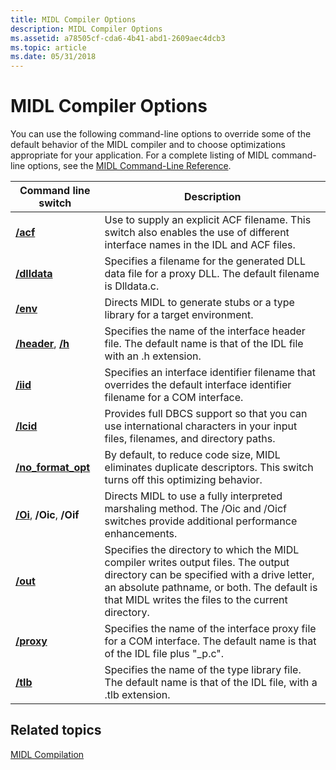 ```yaml
---
title: MIDL Compiler Options
description: MIDL Compiler Options
ms.assetid: a78505cf-cda6-4b41-abd1-2609aec4dcb3
ms.topic: article
ms.date: 05/31/2018
---
```


# MIDL Compiler Options

You can use the following command-line options to override some of the default behavior of the MIDL compiler and to choose optimizations appropriate for your application. For a complete listing of MIDL command-line options, see the [MIDL Command-Line Reference](https://docs.microsoft.com/windows/desktop/Midl/midl-command-line-reference).



| Command line switch                                       | Description                                                                                                                                                                                                                                      |
|-----------------------------------------------------------|--------------------------------------------------------------------------------------------------------------------------------------------------------------------------------------------------------------------------------------------------|
| [**/acf**](https://docs.microsoft.com/windows/desktop/Midl/-acf)<br/>                          | Use to supply an explicit ACF filename. This switch also enables the use of different interface names in the IDL and ACF files.<br/>                                                                                                       |
| [**/dlldata**](https://docs.microsoft.com/windows/desktop/Midl/-dlldata)<br/>                  | Specifies a filename for the generated DLL data file for a proxy DLL. The default filename is Dlldata.c.<br/>                                                                                                                              |
| [**/env**](https://docs.microsoft.com/windows/desktop/Midl/-env)<br/>                          | Directs MIDL to generate stubs or a type library for a target environment.<br/>                                                                                                                                                            |
| [**/header**](https://docs.microsoft.com/windows/desktop/Midl/-header), [**/h**](https://docs.microsoft.com/windows/desktop/Midl/-h)<br/> | Specifies the name of the interface header file. The default name is that of the IDL file with an .h extension.<br/>                                                                                                                       |
| [**/iid**](https://docs.microsoft.com/windows/desktop/Midl/-iid)<br/>                          | Specifies an interface identifier filename that overrides the default interface identifier filename for a COM interface.<br/>                                                                                                              |
| [**/lcid**](https://docs.microsoft.com/windows/desktop/Midl/-lcid)<br/>                        | Provides full DBCS support so that you can use international characters in your input files, filenames, and directory paths.<br/>                                                                                                          |
| [**/no\_format\_opt**](https://docs.microsoft.com/windows/desktop/Midl/-no-format-opt)<br/>    | By default, to reduce code size, MIDL eliminates duplicate descriptors. This switch turns off this optimizing behavior.<br/>                                                                                                               |
| [**/Oi**](https://docs.microsoft.com/windows/desktop/Midl/-oi), **/Oic**, **/Oif**<br/>        | Directs MIDL to use a fully interpreted marshaling method. The /Oic and /Oicf switches provide additional performance enhancements.<br/>                                                                                                   |
| [**/out**](https://docs.microsoft.com/windows/desktop/Midl/-out)<br/>                          | Specifies the directory to which the MIDL compiler writes output files. The output directory can be specified with a drive letter, an absolute pathname, or both. The default is that MIDL writes the files to the current directory.<br/> |
| [**/proxy**](https://docs.microsoft.com/windows/desktop/Midl/-proxy)<br/>                      | Specifies the name of the interface proxy file for a COM interface. The default name is that of the IDL file plus "\_p.c".<br/>                                                                                                            |
| [**/tlb**](https://docs.microsoft.com/windows/desktop/Midl/-tlb)<br/>                          | Specifies the name of the type library file. The default name is that of the IDL file, with a .tlb extension.<br/>                                                                                                                         |



 

## Related topics

<dl> <dt>

[MIDL Compilation](midl-compilation.md)
</dt> </dl>

 

 





